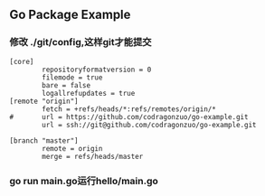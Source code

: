 ## Go Package Example



### 修改 ./git/config,这样git才能提交
```
[core]
        repositoryformatversion = 0
        filemode = true
        bare = false
        logallrefupdates = true
[remote "origin"]
        fetch = +refs/heads/*:refs/remotes/origin/*
#       url = https://github.com/codragonzuo/go-example.git
        url = ssh://git@github.com/codragonzuo/go-example.git

[branch "master"]
        remote = origin
        merge = refs/heads/master
```

### go run main.go运行hello/main.go
